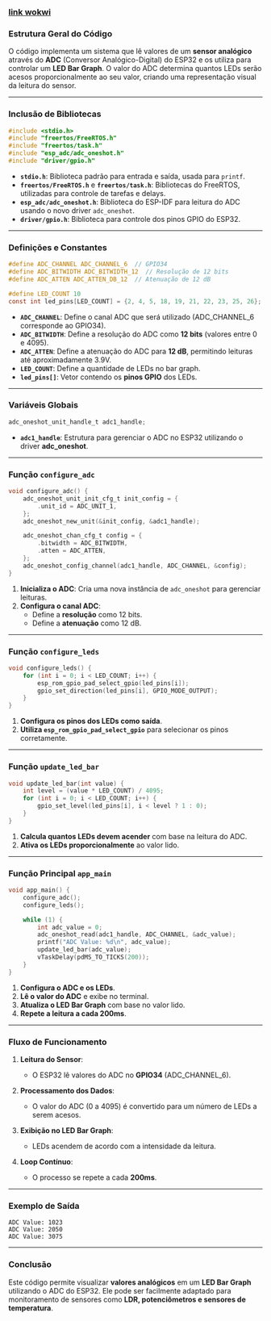 ### [link wokwi](https://wokwi.com/projects/423735265167723521)

### **Estrutura Geral do Código**

O código implementa um sistema que lê valores de um **sensor analógico** através do **ADC** (Conversor Analógico-Digital) do ESP32 e os utiliza para controlar um **LED Bar Graph**. O valor do ADC determina quantos LEDs serão acesos proporcionalmente ao seu valor, criando uma representação visual da leitura do sensor.

---

### **Inclusão de Bibliotecas**

```c
#include <stdio.h>
#include "freertos/FreeRTOS.h"
#include "freertos/task.h"
#include "esp_adc/adc_oneshot.h"
#include "driver/gpio.h"
```

- **`stdio.h`**: Biblioteca padrão para entrada e saída, usada para `printf`.
- **`freertos/FreeRTOS.h`** e **`freertos/task.h`**: Bibliotecas do FreeRTOS, utilizadas para controle de tarefas e delays.
- **`esp_adc/adc_oneshot.h`**: Biblioteca do ESP-IDF para leitura do ADC usando o novo driver `adc_oneshot`.
- **`driver/gpio.h`**: Biblioteca para controle dos pinos GPIO do ESP32.

---

### **Definições e Constantes**

```c
#define ADC_CHANNEL ADC_CHANNEL_6  // GPIO34
#define ADC_BITWIDTH ADC_BITWIDTH_12  // Resolução de 12 bits
#define ADC_ATTEN ADC_ATTEN_DB_12  // Atenuação de 12 dB

#define LED_COUNT 10
const int led_pins[LED_COUNT] = {2, 4, 5, 18, 19, 21, 22, 23, 25, 26};
```

- **`ADC_CHANNEL`**: Define o canal ADC que será utilizado (ADC_CHANNEL_6 corresponde ao GPIO34).
- **`ADC_BITWIDTH`**: Define a resolução do ADC como **12 bits** (valores entre 0 e 4095).
- **`ADC_ATTEN`**: Define a atenuação do ADC para **12 dB**, permitindo leituras até aproximadamente 3.9V.
- **`LED_COUNT`**: Define a quantidade de LEDs no bar graph.
- **`led_pins[]`**: Vetor contendo os **pinos GPIO** dos LEDs.

---

### **Variáveis Globais**

```c
adc_oneshot_unit_handle_t adc1_handle;
```

- **`adc1_handle`**: Estrutura para gerenciar o ADC no ESP32 utilizando o driver **adc_oneshot**.

---

### **Função `configure_adc`**

```c
void configure_adc() {
    adc_oneshot_unit_init_cfg_t init_config = {
        .unit_id = ADC_UNIT_1,
    };
    adc_oneshot_new_unit(&init_config, &adc1_handle);

    adc_oneshot_chan_cfg_t config = {
        .bitwidth = ADC_BITWIDTH,  
        .atten = ADC_ATTEN,
    };
    adc_oneshot_config_channel(adc1_handle, ADC_CHANNEL, &config);
}
```

1. **Inicializa o ADC**: Cria uma nova instância de `adc_oneshot` para gerenciar leituras.
2. **Configura o canal ADC**:
   - Define a **resolução** como 12 bits.
   - Define a **atenuação** como 12 dB.

---

### **Função `configure_leds`**

```c
void configure_leds() {
    for (int i = 0; i < LED_COUNT; i++) {
        esp_rom_gpio_pad_select_gpio(led_pins[i]);  
        gpio_set_direction(led_pins[i], GPIO_MODE_OUTPUT);
    }
}
```

1. **Configura os pinos dos LEDs como saída**.
2. **Utiliza `esp_rom_gpio_pad_select_gpio`** para selecionar os pinos corretamente.

---

### **Função `update_led_bar`**

```c
void update_led_bar(int value) {
    int level = (value * LED_COUNT) / 4095;
    for (int i = 0; i < LED_COUNT; i++) {
        gpio_set_level(led_pins[i], i < level ? 1 : 0);
    }
}
```

1. **Calcula quantos LEDs devem acender** com base na leitura do ADC.
2. **Ativa os LEDs proporcionalmente** ao valor lido.

---

### **Função Principal `app_main`**

```c
void app_main() {
    configure_adc();
    configure_leds();

    while (1) {
        int adc_value = 0;
        adc_oneshot_read(adc1_handle, ADC_CHANNEL, &adc_value);
        printf("ADC Value: %d\n", adc_value);
        update_led_bar(adc_value);
        vTaskDelay(pdMS_TO_TICKS(200));
    }
}
```

1. **Configura o ADC e os LEDs**.
2. **Lê o valor do ADC** e exibe no terminal.
3. **Atualiza o LED Bar Graph** com base no valor lido.
4. **Repete a leitura a cada 200ms**.

---

### **Fluxo de Funcionamento**

1. **Leitura do Sensor**:
   - O ESP32 lê valores do ADC no **GPIO34** (ADC_CHANNEL_6).
   
2. **Processamento dos Dados**:
   - O valor do ADC (0 a 4095) é convertido para um número de LEDs a serem acesos.

3. **Exibição no LED Bar Graph**:
   - LEDs acendem de acordo com a intensidade da leitura.

4. **Loop Contínuo**:
   - O processo se repete a cada **200ms**.

---

### **Exemplo de Saída**

```
ADC Value: 1023
ADC Value: 2050
ADC Value: 3075
```

---

### **Conclusão**

Este código permite visualizar **valores analógicos** em um **LED Bar Graph** utilizando o ADC do ESP32. Ele pode ser facilmente adaptado para monitoramento de sensores como **LDR, potenciômetros e sensores de temperatura**.